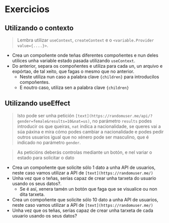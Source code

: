 # Exercicios

## Utilizando o contexto

> Lembra utilizar `useContext`, `createContext` e o `<variable.Provider value={....}>`.

- Crea un compoñente onde teñas diferentes compoñentes e nun deles utilices unha variable estado pasada utilizando `useContext`.
- Do anterior, separa os compoñentes e utiliza para cada un, un arquivo e expórtao, de tal xeito, que fagas o mesmo que no anterior.
    - Neste utiliza nun caso a palabra clave `{children}` para introducilos compoñentes.
    - E noutro caso, utiliza sen a palabra clave `{children}`

## Utilizando useEffect

> Isto pode ser unha petición `[text](https://randomuser.me/api/?gender=female&results=10&nat=us)`, no parámetro `results` podes introducir os que queiras, `nat` indica a nacionalidade, se queres vai a súa páxina e mira cómo podes cambiar a nacionalidade e podes pedir outros usuarios igual que no xénero pode ser masculino, que é indicado no parámetro `gender`.

> As peticións deberás controlas mediante un botón, e nel variar o estado para solicitar o dato

- Crea un compoñente que solicite sólo 1 dato a unha API de usuarios, neste caso vamos utilizar a API de `[text](https://randomuser.me/)`
- Unha vez que o teñas, serías capaz de crear unha tarxeta do usuario usando os seus datos?. 
    - Se é así, xenera tamén un botón que faga que se visualice ou non dita tarxeta.
- Crea un compoñente que solicite sólo 10 dato a unha API de usuarios, neste caso vamos utilizar a API de `[text](https://randomuser.me/)`
- Unha vez que os teñas, serías capaz de crear unha tarxeta de cada usuario usando os seus datos?